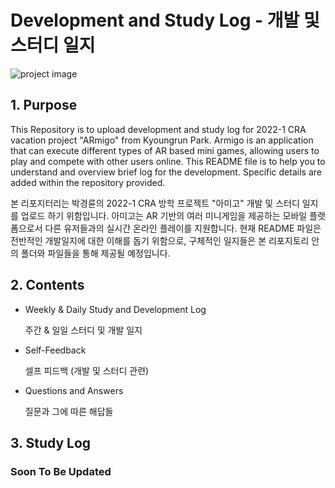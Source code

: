 # Development and Study Log - 개발 및 스터디 일지
![project image](https://user-images.githubusercontent.com/107975543/175053250-99ae23af-a718-42bd-980d-fa5549f6c61b.png)

## 1. Purpose

This Repository is to upload development and study log for 2022-1 CRA vacation project "ARmigo" from Kyoungrun Park.
Armigo is an application that can execute different types of AR based mini games, allowing users to play and compete with other users online. This README file is to help you to understand and overview brief log for the development. Specific details are added within the repository provided.


본 리포지터리는 박경륜의 2022-1 CRA 방학 프로젝트 "아미고" 개발 및 스터디 일지를 업로드 하기 위함입니다.
아미고는 AR 기반의 여러 미니게임을 제공하는 모바일 플랫폼으로서 다른 유저들과의 실시간 온라인 플레이를 지원합니다.
현재 README 파일은 전반적인 개발일지에 대한 이해를 돕기 위함으로, 구체적인 일지들은 본 리포지토리 안의 폴더와 파일들을 통해 제공될 예정입니다.



## 2. Contents
* Weekly & Daily Study and Development Log

  주간 & 일일 스터디 및 개발 일지

* Self-Feedback

  셀프 피드백 (개발 및 스터디 관련)

* Questions and Answers

  질문과 그에 따른 해답들
 
## 3. Study Log
### Soon To Be Updated
